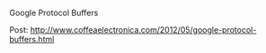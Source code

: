 Google Protocol Buffers

Post: http://www.coffeaelectronica.com/2012/05/google-protocol-buffers.html